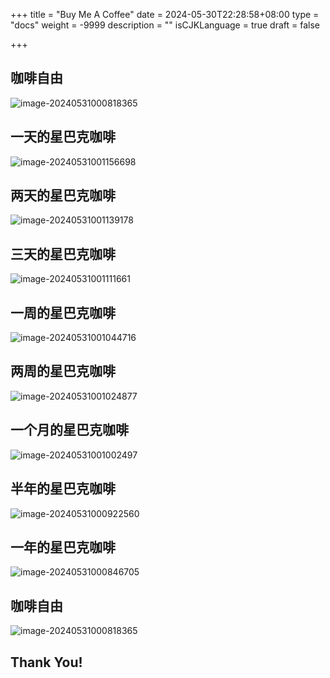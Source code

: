 +++
title = "Buy Me A Coffee"
date = 2024-05-30T22:28:58+08:00
type = "docs"
weight = -9999
description = ""
isCJKLanguage = true
draft = false

+++

## 咖啡自由

![image-20240531000818365](./coffee_img/image-20240531000818365.png)



## 一天的星巴克咖啡

![image-20240531001156698](./coffee_img/image-20240531001156698.png)

## 两天的星巴克咖啡

![image-20240531001139178](./coffee_img/image-20240531001139178.png)

## 三天的星巴克咖啡

![image-20240531001111661](./coffee_img/image-20240531001111661.png)

## 一周的星巴克咖啡

![image-20240531001044716](./coffee_img/image-20240531001044716.png)

## 两周的星巴克咖啡

![image-20240531001024877](./coffee_img/image-20240531001024877.png)

## 一个月的星巴克咖啡

![image-20240531001002497](./coffee_img/image-20240531001002497.png)

## 半年的星巴克咖啡

![image-20240531000922560](./coffee_img/image-20240531000922560.png)

## 一年的星巴克咖啡

![image-20240531000846705](./coffee_img/image-20240531000846705.png)

## 咖啡自由

![image-20240531000818365](./coffee_img/image-20240531000818365.png)



## Thank You!
